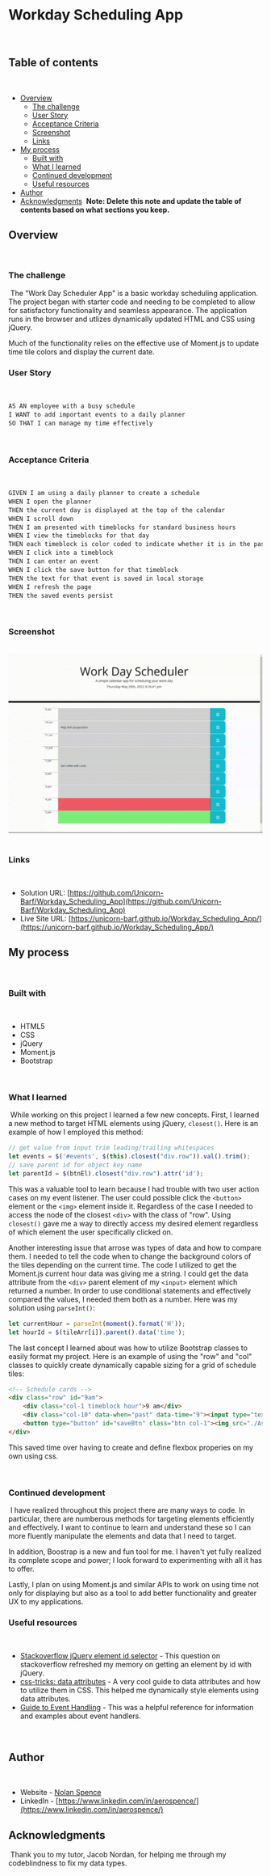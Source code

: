 # Workday Scheduling App
​
## Table of contents
​
- [Overview](#overview)
  - [The challenge](#the-challenge)
  - [User Story](#user-story)
  - [Acceptance Criteria](#acceptance-criteria)
  - [Screenshot](#screenshot)
  - [Links](#links)
- [My process](#my-process)
  - [Built with](#built-with)
  - [What I learned](#what-i-learned)
  - [Continued development](#continued-development)
  - [Useful resources](#useful-resources)
- [Author](#author)
- [Acknowledgments](#acknowledgments)
​
**Note: Delete this note and update the table of contents based on what sections you keep.**
​
## Overview
​
### The challenge
​
The "Work Day Scheduler App" is a basic workday scheduling application.  The project began with starter code and needing to be completed to allow for satisfactory functionality and seamless appearance.  The application runs in the browser and utlizes dynamically updated HTML and CSS using jQuery.

Much of the functionality relies on the effective use of Moment.js to update time tile colors and display the current date.
​
### User Story
​
```md
AS AN employee with a busy schedule
I WANT to add important events to a daily planner
SO THAT I can manage my time effectively
```
​
### Acceptance Criteria
​
```md
GIVEN I am using a daily planner to create a schedule
WHEN I open the planner
THEN the current day is displayed at the top of the calendar
WHEN I scroll down
THEN I am presented with timeblocks for standard business hours
WHEN I view the timeblocks for that day
THEN each timeblock is color coded to indicate whether it is in the past, present, or future
WHEN I click into a timeblock
THEN I can enter an event
WHEN I click the save button for that timeblock
THEN the text for that event is saved in local storage
WHEN I refresh the page
THEN the saved events persist
```
​
### Screenshot
​
![Web Functionality](./Assets/images/webFunction.gif)
​
### Links
​
- Solution URL: [https://github.com/Unicorn-Barf/Workday_Scheduling_App](https://github.com/Unicorn-Barf/Workday_Scheduling_App)
- Live Site URL: [https://unicorn-barf.github.io/Workday_Scheduling_App/](https://unicorn-barf.github.io/Workday_Scheduling_App/)
​
## My process
​
### Built with
​
- HTML5
- CSS
- jQuery
- Moment.js
- Bootstrap
​

​
### What I learned
​
While working on this project I learned a few new concepts.  First, I learned a new method to target HTML elements using jQuery, `closest()`.  Here is an example of how I employed this method:
```js
// get value from input trim leading/trailing whitespaces
let events = $('#events', $(this).closest("div.row")).val().trim();
// save parent id for object key name
let parentId = $(btnEl).closest("div.row").attr('id');
```
This was a valuable tool to learn because I had trouble with two user action cases on my event listener.  The user could possible click the `<button>` element or the `<img>` element inside it.  Regardless of the case I needed to access the node of the closest `<div>` with the class of "row".  Using `closest()` gave me a way to directly access my desired element regardless of which element the user specifically clicked on.

Another interesting issue that arrose was types of data and how to compare them.  I needed to tell the code when to change the background colors of the tiles depending on the current time.  The code I utilized to get the Moment.js current hour data was giving me a string.  I could get the data attribute from the `<div>` parent element of my `<input>` element which returned a number.  In order to use conditional statements and effectively compared the values, I needed them both as a number.  Here was my solution using `parseInt()`:
```js
let currentHour = parseInt(moment().format('H'));
let hourId = $(tileArr[i]).parent().data('time');
```

The last concept I learned about was how to utilize Bootstrap classes to easily format my project.  Here is an example of using the "row" and "col" classes to quickly create dynamically capable sizing for a grid of schedule tiles:
```html
<!-- Schedule cards -->
<div class="row" id="9am">
    <div class="col-1 timeblock hour">9 am</div>
    <div class="col-10" data-when="past" data-time="9"><input type="textid="events"></div>
    <button type="button" id="saveBtn" class="btn col-1"><img src="./Assets/imagesaveBtn.png"></button>
</div>
```
This saved time over having to create and define flexbox properies on my own using css.
​
​

​
### Continued development
​
I have realized throughout this project there are many ways to code.  In particular, there are numberous methods for targeting elements efficiently and effectively.  I want to continue to learn and understand these so I can more fluently manipulate the elements and data that I need to target.

In addition, Boostrap is a new and fun tool for me.  I haven't yet fully realized its complete scope and power; I look forward to experimenting with all it has to offer.

Lastly, I plan on using Moment.js and similar APIs to work on using time not only for displaying but also as a tool to add better functionality and greater UX to my applications.
​
### Useful resources
​
- [Stackoverflow jQuery element id selector](https://stackoverflow.com/questions/902839/how-to-select-all-elements-with-a-particular-id-in-jquery) - This question on stackoverflow refreshed my memory on getting an element by id with jQuery.
- [css-tricks: data attributes](https://css-tricks.com/a-complete-guide-to-data-attributes/#styling) - A very cool guide to data attributes and how to utilize them in CSS.  This helped me dynamically style elements using data attributes.
- [Guide to Event Handling](https://eloquentjavascript.net/15_event.html) - This was a helpful reference for information and examples about event handlers.

​
## Author
​
- Website - [Nolan Spence](https://unicorn-barf.github.io/Portfolio_Website_HTML_CSS/)
- LinkedIn - [https://www.linkedin.com/in/aerospence/](https://www.linkedin.com/in/aerospence/)
​
​
## Acknowledgments
​
Thank you to my tutor, Jacob Nordan, for helping me through my codeblindness to fix my data types.
